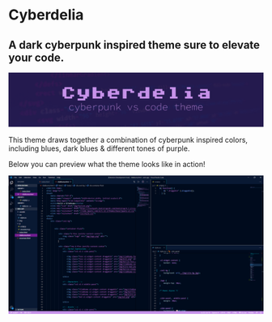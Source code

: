 # Cyberdelia
## A dark cyberpunk inspired theme sure to elevate your code.

![Introduction Image](images/header-img.jpg)

This theme draws together a combination of cyberpunk inspired colors, including
blues, dark blues & different tones of purple.

Below you can preview what the theme looks like in action!

![Screenshot of theme](images/theme-screenshot.jpg)


